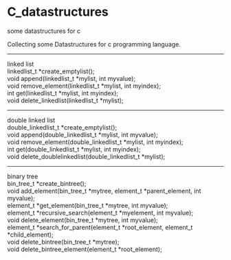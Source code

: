 # C_datastructures
some datastructures for c


Collecting some Datastructures for c programming language.                                                                                
__________________________________________________________                                                                                 
linked list                                                                                                                               
  linkedlist_t *create_emptylist();                                                                                                       
  void append(linkedlist_t *mylist, int myvalue);                                                                                         
  void remove_element(linkedlist_t *mylist, int myindex);                                                                                 
  int get(linkedlist_t *mylist, int myindex);                                                                                             
  void delete_linkedlist(linkedlist_t *mylist);                                                                                           
__________________________________________________________       
double linked list                                                                                                                         
  double_linkedlist_t *create_emptylist();                                                                                                 
  void append(double_linkedlist_t *mylist, int myvalue);                                                                                  
  void remove_element(double_linkedlist_t *mylist, int myindex);                                                                          
  int get(double_linkedlist_t *mylist, int myindex);                                                                                      
  void delete_doublelinkedlist(double_linkedlist_t *mylist);                                                                               
__________________________________________________________
binary tree                                                                                                                             
  bin_tree_t *create_bintree();                                                                                                         
  void add_element(bin_tree_t *mytree, element_t *parent_element, int myvalue);                                                         
  element_t *get_element(bin_tree_t *mytree, int myvalue);                                                                              
  element_t *recursive_search(element_t *myelement, int myvalue);                                                                       
  void delete_element(bin_tree_t *mytree, int myvalue);                                                                                 
  element_t *search_for_parent(element_t *root_element, element_t *child_element);                                                      
  void delete_bintree(bin_tree_t *mytree);                                                                                              
  void delete_bintree_element(element_t *root_element);                                                                                 


